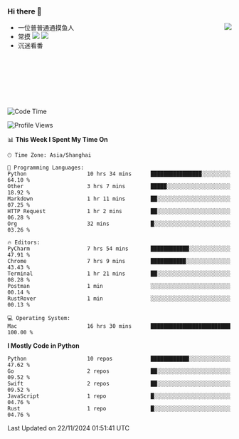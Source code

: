 ### Hi there 👋


<a href="https://github.com/yanlc39">
  <img align="right" src="https://github-readme-stats.vercel.app/api?username=yanlc39&show_icons=true&hide_border=true&icon_color=586069&title_color=a0a9af">
</a>

- 一位普普通通摸鱼人
- 常摸 ![](https://img.shields.io/badge/-Python-3e74a2?style=flat-square&logo=Python&logoColor=fff) ![](https://img.shields.io/badge/-C%2B%2B-brightgreen?style=flat-square)
- 沉迷看番



<br><br><br><br><br><br>


<!--START_SECTION:waka-->
![Code Time](http://img.shields.io/badge/Code%20Time-500%20hrs%2049%20mins-blue)

![Profile Views](http://img.shields.io/badge/Profile%20Views-0-blue)

📊 **This Week I Spent My Time On** 

```text
🕑︎ Time Zone: Asia/Shanghai

💬 Programming Languages: 
Python                   10 hrs 34 mins      ████████████████░░░░░░░░░   64.10 % 
Other                    3 hrs 7 mins        █████░░░░░░░░░░░░░░░░░░░░   18.92 % 
Markdown                 1 hr 11 mins        ██░░░░░░░░░░░░░░░░░░░░░░░   07.25 % 
HTTP Request             1 hr 2 mins         ██░░░░░░░░░░░░░░░░░░░░░░░   06.28 % 
Org                      32 mins             █░░░░░░░░░░░░░░░░░░░░░░░░   03.26 % 

🔥 Editors: 
PyCharm                  7 hrs 54 mins       ████████████░░░░░░░░░░░░░   47.91 % 
Chrome                   7 hrs 9 mins        ███████████░░░░░░░░░░░░░░   43.43 % 
Terminal                 1 hr 21 mins        ██░░░░░░░░░░░░░░░░░░░░░░░   08.28 % 
Postman                  1 min               ░░░░░░░░░░░░░░░░░░░░░░░░░   00.14 % 
RustRover                1 min               ░░░░░░░░░░░░░░░░░░░░░░░░░   00.13 % 

💻 Operating System: 
Mac                      16 hrs 30 mins      █████████████████████████   100.00 % 
```

**I Mostly Code in Python** 

```text
Python                   10 repos            ████████████░░░░░░░░░░░░░   47.62 % 
Go                       2 repos             ██░░░░░░░░░░░░░░░░░░░░░░░   09.52 % 
Swift                    2 repos             ██░░░░░░░░░░░░░░░░░░░░░░░   09.52 % 
JavaScript               1 repo              █░░░░░░░░░░░░░░░░░░░░░░░░   04.76 % 
Rust                     1 repo              █░░░░░░░░░░░░░░░░░░░░░░░░   04.76 % 
```




 Last Updated on 22/11/2024 01:51:41 UTC
<!--END_SECTION:waka-->
